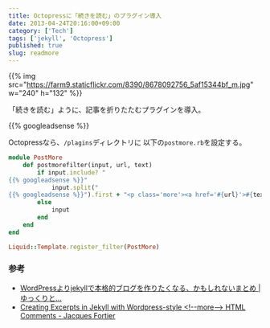 ```yaml
---
title: Octopressに「続きを読む」のプラグイン導入
date: 2013-04-24T20:16:00+09:00
category: ['Tech']
tags: ['jekyll', 'Octopress']
published: true
slug: readmore
---
```


{{% img src="https://farm9.staticflickr.com/8390/8678092756_5af15344bf_m.jpg" w="240" h="132" %}}

「続きを読む」ように、記事を折りたたむプラグインを導入。


{{% googleadsense %}}

Octopressなら、`/plagins`ディレクトリに 以下の`postmore.rb`を設定する。

```ruby
module PostMore
	def postmorefilter(input, url, text)
		if input.include? "
{{% googleadsense %}}"
			input.split("
{{% googleadsense %}}").first + "<p class='more'><a href='#{url}'>#{text}</a></p>"
		else
			input
		end
	end
end

Liquid::Template.register_filter(PostMore)
```


### 参考

- [WordPressよりjekyllで本格的ブログを作りたくなる、かもしれないまとめ | ゆっくりと…](http://tokkono.cute.coocan.jp/blog/slow/index.php/programming/making-blog-with-jekyll/)
- [Creating Excerpts in Jekyll with Wordpress-style &lt;!--more--&gt; HTML Comments - Jacques Fortier](http://www.jacquesf.com/2011/03/creating-excerpts-in-jekyll-with-wordpress-style-more-html-comments/)
